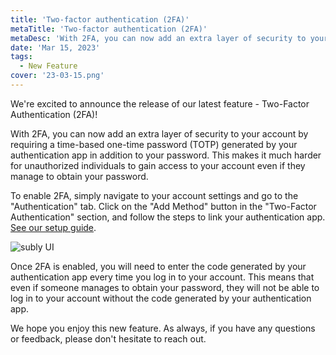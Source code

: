 ```yaml
---
title: 'Two-factor authentication (2FA)'
metaTitle: 'Two-factor authentication (2FA)'
metaDesc: 'With 2FA, you can now add an extra layer of security to your account by requiring a time-based one-time password (TOTP) generated by your authentication app.'
date: 'Mar 15, 2023'
tags:
  - New Feature
cover: '23-03-15.png'
---
```


We're excited to announce the release of our latest feature - Two-Factor Authentication (2FA)!

With 2FA, you can now add an extra layer of security to your account by requiring a time-based one-time password (TOTP) generated by your authentication app in addition to your password. This makes it much harder for unauthorized individuals to gain access to your account even if they manage to obtain your password.

To enable 2FA, simply navigate to your account settings and go to the "Authentication" tab. Click on the "Add Method" button in the "Two-Factor Authentication" section, and follow the steps to link your authentication app. [See our setup guide](https://help.subly.app/settings/enabling-two-factor-authentication-2fa).

![subly UI](/release-notes/content/23-03-15/01.gif)

Once 2FA is enabled, you will need to enter the code generated by your authentication app every time you log in to your account. This means that even if someone manages to obtain your password, they will not be able to log in to your account without the code generated by your authentication app.

We hope you enjoy this new feature.
As always, if you have any questions or feedback, please don't hesitate to reach out.
